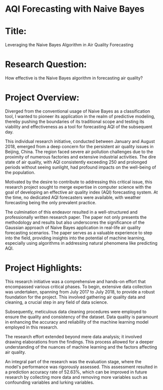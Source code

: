 # AQI Forecasting with Naive Bayes
# Title: 
Leveraging the Naive Bayes Algorithm in Air Quality Forecasting

# Research Question:
How effective is the Naive Bayes algorithm in forecasting air quality?

# Project Overview:
Diverged from the conventional usage of Naive Bayes as a classification tool, I wanted to pioneer its application in the realm of predictive modeling, thereby pushing the boundaries of its traditional scope and testing its viability and effectiveness as a tool for forecasting AQI of the subsequent day.

This individual research initiative, conducted between January and August 2018, emerged from a deep concern for the persistent air quality issues in Beijing, China. The region faced severe air pollution challenges due to the proximity of numerous factories and extensive industrial activities. The dire state of air quality, with AQI consistently exceeding 250 and prolonged periods without seeing sunlight, had profound impacts on the well-being of the population.

Motivated by the desire to contribute to addressing this critical issue, this research project sought to merge expertise in computer science with the goal of developing an effective air quality index (AQI) forecasting system. At the time, no dedicated AQI forecasters were available, with weather forecasting being the only prevalent practice.

The culmination of this endeavor resulted in a well-structured and professionally written research paper. The paper not only presents the methodology and results but also underscores the significance of the Gaussian approach of Naive Bayes application in real-life air quality forecasting scenarios. The paper serves as a valuable experience to step into the field, providing insights into the potential of machine learning, especially using algorithms in addressing natural phenomena like predicting AQI.

# Project Highlights:
This research initiative was a comprehensive and hands-on effort that encompassed various critical phases. To begin, extensive data collection was undertaken, spanning from July 2017 to July 2018, to provide a robust foundation for the project. This involved gathering air quality data and cleaning, a crucial step in any field of data science.

Subsequently, meticulous data cleaning procedures were employed to ensure the quality and consistency of the dataset. Data quality is paramount in enhancing the accuracy and reliability of the machine learning model employed in this research.

The research effort extended beyond mere data analysis; it involved drawing elaborations from the findings. This process allowed for a deeper understanding of the nuances of machine learning and the factors affecting air quality.

An integral part of the research was the evaluation stage, where the model's performance was rigorously assessed. This assessment resulted in a prediction accuracy rate of 52.63%, which can be improved in future research by collecting more data and removing more variables such as confounding variables and lurking variables.
